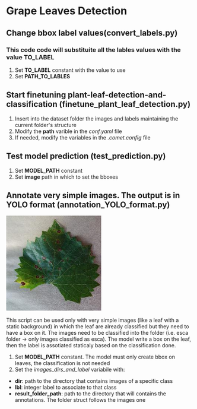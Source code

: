 # Grape Leaves Detection

## Change bbox label values(convert_labels.py)
### This code code will substituite all the lables values with the value TO_LABEL
1. Set **TO_LABEL** constant with the value to use
2. Set **PATH_TO_LABLES**


## Start finetuning plant-leaf-detection-and-classification (finetune_plant_leaf_detection.py)

1. Insert into the dataset folder the images and labels maintaining the current folder's structure
2. Modify the **path** varible in the *conf.yaml* file
3. If needed, modify the variables in the *.comet.config* file

## Test model prediction (test_prediction.py)
1. Set **MODEL_PATH** constant 
2. Set **image** path in which to set the bboxes

## Annotate very simple images. The output is in YOLO format (annotation_YOLO_format.py)
![Image example](./readme_example/0a06c482-c94a-44d8-a895-be6fe17b8c06___FAM_B.Rot%205019.JPG) 

This script can be used only with very simple images (like a leaf with a static background) in which the leaf 
are already classified but they need to have a box on it. The images need to be classified into the folder 
(i.e. esca folder -> only images classified as esca). The model write a box on the leaf, then the label 
is assotiated staticaly based on the classification done. 
1. Set **MODEL_PATH** constant. The model must only create bbox on leaves, the classification is not needed
2. Set the *images_dirs_and_label* variabile with:
  - **dir**: path to the directory that contains images of a specific class
  - **lbl**: integer label to associate to that class
  - **result_folder_path**: path to the directory that will contains the annotations. The folder struct follows the images one



